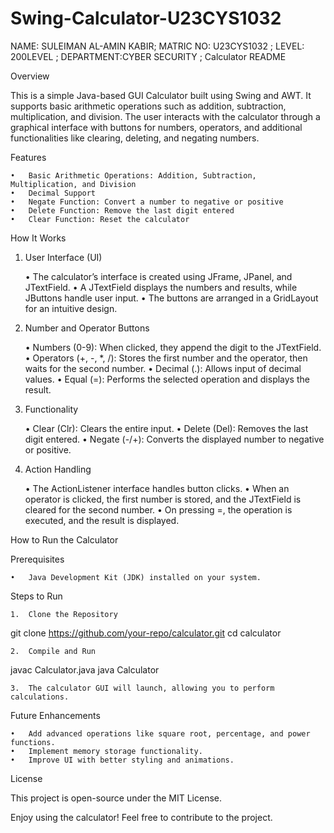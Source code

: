 # Swing-Calculator-U23CYS1032

NAME: SULEIMAN AL-AMIN KABIR;
MATRIC NO: U23CYS1032 ;
LEVEL: 200LEVEL ;
DEPARTMENT:CYBER SECURITY ;
Calculator README

Overview

This is a simple Java-based GUI Calculator built using Swing and AWT. It supports basic arithmetic operations such as addition, subtraction, multiplication, and division. The user interacts with the calculator through a graphical interface with buttons for numbers, operators, and additional functionalities like clearing, deleting, and negating numbers.

Features

	•	Basic Arithmetic Operations: Addition, Subtraction, Multiplication, and Division
	•	Decimal Support
	•	Negate Function: Convert a number to negative or positive
	•	Delete Function: Remove the last digit entered
	•	Clear Function: Reset the calculator

How It Works

1. User Interface (UI)

	•	The calculator’s interface is created using JFrame, JPanel, and JTextField.
	•	A JTextField displays the numbers and results, while JButtons handle user input.
	•	The buttons are arranged in a GridLayout for an intuitive design.

2. Number and Operator Buttons

	•	Numbers (0-9): When clicked, they append the digit to the JTextField.
	•	Operators (+, -, *, /): Stores the first number and the operator, then waits for the second number.
	•	Decimal (.): Allows input of decimal values.
	•	Equal (=): Performs the selected operation and displays the result.

3. Functionality

	•	Clear (Clr): Clears the entire input.
	•	Delete (Del): Removes the last digit entered.
	•	Negate (-/+): Converts the displayed number to negative or positive.

4. Action Handling

	•	The ActionListener interface handles button clicks.
	•	When an operator is clicked, the first number is stored, and the JTextField is cleared for the second number.
	•	On pressing =, the operation is executed, and the result is displayed.

How to Run the Calculator

Prerequisites

	•	Java Development Kit (JDK) installed on your system.

Steps to Run

	1.	Clone the Repository

git clone https://github.com/your-repo/calculator.git
cd calculator


	2.	Compile and Run

javac Calculator.java
java Calculator


	3.	The calculator GUI will launch, allowing you to perform calculations.

Future Enhancements

	•	Add advanced operations like square root, percentage, and power functions.
	•	Implement memory storage functionality.
	•	Improve UI with better styling and animations.

License

This project is open-source under the MIT License.

Enjoy using the calculator! Feel free to contribute to the project.
